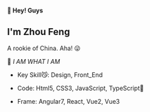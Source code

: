 
#### 👋 Hey! Guys

## I'm Zhou Feng

A rookie of China. Aha! 😜

💨 _I AM WHAT I AM_

-   Key Skill😼:  Design, Front_End

-   Code: Html5, CSS3, JavaScript, TypeScript🙈

-   Frame: Angular7, React, Vue2, Vue3
